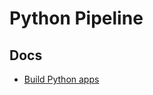 # Python Pipeline

## Docs

- [Build Python apps](https://learn.microsoft.com/en-us/azure/devops/pipelines/ecosystems/python?view=azure-devops)
